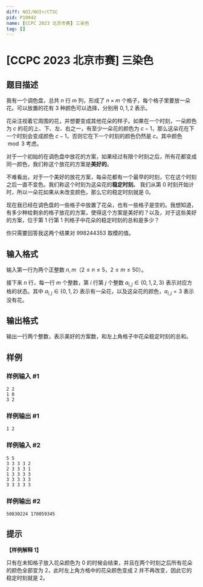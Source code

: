 ```yaml
---
diff: NOI/NOI+/CTSC
pid: P10042
name: [CCPC 2023 北京市赛] 三染色
tag: []
---
```

# [CCPC 2023 北京市赛] 三染色
## 题目描述

我有一个调色盘，总共 $n$ 行 $m$ 列，形成了 $n\times m$ 个格子，每个格子里要放一朵花。可以放置的花有 $3$ 种颜色可以选择，分别用 $0,1,2$ 表示。

花朵注视着它周围的花，并想要变成其他花朵的样子。如果在一个时刻，一朵颜色为 $c$ 的花的上、下、左、右之一，有至少一朵花的颜色为 $c-1$，那么这朵花在下一个时刻会变成颜色 $c-1$，否则它在下一个时刻的颜色仍然是 $c$。其中颜色 $\bmod 3$ 考虑。

对于一个初始的在调色盘中放花的方案，如果经过有限个时刻之后，所有花都变成同一颜色，我们称这个放花的方案是**美好的**。

不难看出，对于一个美好的放花方案，每朵花都有一个最早的时刻，它在这个时刻之后一直不变色。我们称这个时刻为这朵花的**稳定时刻**。
我们从第 $0$ 时刻开始计时，所以一朵花如果从未改变颜色，那么它的稳定时刻就是 $0$。

现在我已经在调色盘的一些格子中放置了花朵，也有一些格子是空的。我想知道，有多少种给剩余的格子放花的方案，使得这个方案是美好的？以及，对于这些美好的方案，位于第 1 行第 1 列格子中花朵的稳定时刻的总和是多少？

你只需要回答我这两个结果对 $998244353$ 取模的值。
## 输入格式

输入第一行为两个正整数 $n,m$（$2 \le n \le 5$，$2 \le m \le 50$）。

接下来 $n$ 行，每一行 $m$ 个整数，第 $i$ 行第 $j$ 个整数 $a_{i,j}\in \{0,1,2,3\}$ 表示对应方格的状态。其中 $a_{i,j}\in \{0,1,2\}$ 表示有一朵花，以及这朵花的颜色，$a_{i,j}=3$ 表示没有花。
## 输出格式

输出一行两个整数，表示美好的方案数，和左上角格子中花朵稳定时刻的总和。
## 样例

### 样例输入 #1
```
2 2
1 0
3 2
```
### 样例输出 #1
```
1 2
```
### 样例输入 #2
```
5 5 
3 3 3 3 2
2 3 3 3 1
1 3 3 3 3
3 3 3 3 3
3 3 3 3 3
```
### 样例输出 #2
```
50830224 170059345

```
## 提示

**【样例解释 1】**

只有在未知格子放入花朵颜色为 $0$ 的时候会结束，并且在两个时刻之后所有花朵的颜色全部变为 $2$，此时左上角方格中的花朵颜色变成 $2$ 并不再改变，因此它的稳定时刻就是 $2$。
